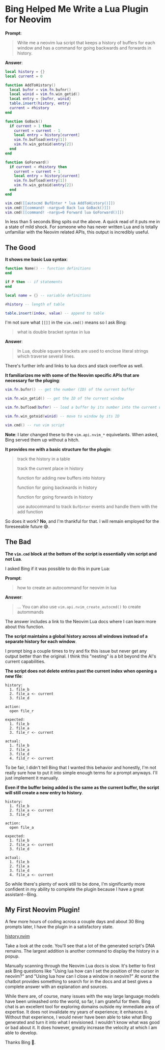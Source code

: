 # Bing Helped Me Write a Lua Plugin for Neovim

**Prompt**:
> Write me a neovim lua script that keeps a history of buffers for each window
> and has a command for going backwards and forwards in history.

**Answer**:
```lua
local history = {}
local current = 0

function AddToHistory()
  local bufnr = vim.fn.bufnr()
  local winid = vim.fn.win_getid()
  local entry = {bufnr, winid}
  table.insert(history, entry)
  current = #history
end

function GoBack()
  if current > 1 then
    current = current - 1
    local entry = history[current]
    vim.fn.bufload(entry[1])
    vim.fn.win_gotoid(entry[2])
  end
end

function GoForward()
  if current < #history then
    current = current + 1
    local entry = history[current]
    vim.fn.bufload(entry[1])
    vim.fn.win_gotoid(entry[2])
  end
end

vim.cmd([[autocmd BufEnter * lua AddToHistory()]])
vim.cmd([[command! -nargs=0 Back lua GoBack()]])
vim.cmd([[command! -nargs=0 Forward lua GoForward()]])
```

In less than 5 seconds Bing spits out the above. A quick read of it puts me in
a state of mild shock. For someone who has never written Lua and is totally
unfamiliar with the Neovim related APIs, this output is incredibly useful.

## The Good

**It shows me basic Lua syntax**:
```lua
function Name() -- function definitions
end

if P then -- if statements
end

local name = {} -- variable definitions

#history -- length of table

table.insert(index, value) -- append to table
```

I'm not sure what `[[]]` in the `vim.cmd()` means so I ask Bing:
> what is double bracket syntax in lua

**Answer**:
> In Lua, double square brackets are used to enclose literal strings which
> traverse several lines.

There's further info and links to lua docs and stack overflow as well.

**It familiarizes me with some of the Neovim specific APIs that are necessary
for the pluging**:
```lua
vim.fn.bufnr() -- get the number (ID) of the current buffer

vim.fn.win_getid() -- get the ID of the current window

vim.fn.bufload(bufnr) -- load a buffer by its number into the current window

vim.fn.win_gotoid(winid) -- move to window by its ID

vim.cmd() -- run vim script
```

**Note**: I later changed these to the `vim.api.nvim_*` equivelants. When asked, Bing served them up without a hitch.

**It provides me with a basic structure for the plugin**:

> track the history in a table
> 
> track the current place in history
> 
> function for adding new buffers into history
> 
> function for going backwards in history
> 
> function for going forwards in history
> 
> use autocommand to track `BufEnter` events and handle them with the add function

So does it work? **No**, and I'm thankful for that. I will remain employed for
the foreseeable future 😅.

## The Bad

**The `vim.cmd` block at the bottom of the script is essentially vim script and
not Lua**.

I asked Bing if it was possible to do this in pure Lua:

**Prompt**:
> how to create an autocommand for neovim in lua

**Answer**:
> ... You can also use `vim.api.nvim_create_autocmd()` to create autommands

The answer includes a link to the Neovim Lua docs where I can learn more about
this function.

**The script maintains a global history across all windows instead of a
separate history for each window**.

I prompt bing a couple times to try and fix this issue but never get any output
better than the original. I think this "nesting" is a bit beyond the AI's
current capabilities.

**The script does not delete entries past the current index when opening a new
file**:

```text
history:
  1. file_b
  2. file_a <- current
  3. file_d

action:
  open file_r

expected:
  1. file_b
  2. file_a
  3. file_r <- current

actual:
  1. file_b
  2. file_a
  3. file_d
  4. fild_r <- current
```

To be fair, I didn't tell Bing that I wanted this behavior and honestly, I'm
not really sure how to put it into simple enough terms for a prompt anyways.
I'll just implement it manually.

**Even if the buffer being added is the same as the current buffer, the script
will still create a new entry to history**.

```text
history:
  1. file_b
  2. file_a <- current
  3. file_d

action:
  open file_a

expected:
  1. file_b
  2. file_a <- current
  3. file_d

actual:
  1. file_b
  2. file_a
  3. file_d
  4. file_a <- current
```

So while there's plenty of work still to be done, I'm significantly more
confident in my ability to complete the plugin because I have a great
assistant--Bing.

## My First Neovim Plugin!

A few more hours of coding across a couple days and about 30 Bing prompts
later, I have the plugin in a satisfactory state.

[history.nvim](https://github.com/wilfreddenton/history.nvim/)

Take a look at the code. You'll see that a lot of the generated script's DNA
remains. The largest addition is another command to display the history in a
popup.

Manually scanning through the Neovim Lua docs is slow. It's better to first ask
Bing questions like "Using lua how can I set the position of the cursor in
neovim?" and "Using lua how can I close a window in neovim?" At worst the
chatbot provides something to search for in the docs and at best gives a
complete answer with an explanation and sources.

While there are, of course, many issues with the way large language models have
been unleashed onto the world, so far, I am grateful for them. Bing chat is an
excellent tool for exploring domains outside my immediate area of expertise. It
does not invalidate my years of experience; it enhances it. Without that
experience, I would never have been able to take what Bing generated and turn
it into what I envisioned. I wouldn't know what was good or bad about it. It
does however, greatly increase the velocity at which I am able to develop.

Thanks Bing 💙.
